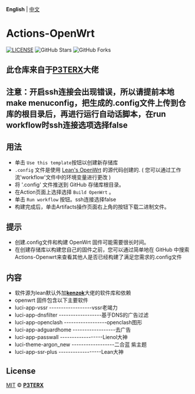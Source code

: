 **English** | [中文](https://p3terx.com/archives/build-openwrt-with-github-actions.html)

# Actions-OpenWrt

[![LICENSE](https://img.shields.io/github/license/mashape/apistatus.svg?style=flat-square&label=LICENSE)](https://github.com/P3TERX/Actions-OpenWrt/blob/master/LICENSE)
![GitHub Stars](https://img.shields.io/github/stars/P3TERX/Actions-OpenWrt.svg?style=flat-square&label=Stars&logo=github)
![GitHub Forks](https://img.shields.io/github/forks/P3TERX/Actions-OpenWrt.svg?style=flat-square&label=Forks&logo=github)

## 此仓库来自于[**P3TERX**](https://p3terx.com)大佬


## 注意：开启ssh连接会出现错误，所以请提前本地make menuconfig，把生成的.config文件上传到仓库的根目录后，再进行运行自动话脚本，在run workflow时ssh连接选项选择false



## 用法

- 单击 `Use this template`按钮以创建新存储库
-  `.config` 文件是使用 [Lean's OpenWrt](https://github.com/coolsnowwolf/lede) 的源代码创建的. ( 您可以通过工作流'workflow'文件中的环境变量进行更改 )
- 将 '.config' 文件推送到 GitHub 存储库根目录。
- 在Action页面上选择选择 `Build OpenWrt` 。
- 单击 `Run workflow` 按钮。ssh连接选择false
- 构建完成后，单击Artifacts操作页面右上角的按钮下载二进制文件。

## 提示

- 创建.config文件和构建 OpenWrt 固件可能需要很长时间。
- 在创建存储库以构建您自己的固件之前，您可以通过简单地在 GitHub 中搜索Actions-Openwrt来查看其他人是否已经构建了满足您需求的.config文件

## 内容

- 软件源为lean默认外加[**kenzok**](https://github.com/kenzok8/openwrt-packages)大佬的软件库和依赖
- openwrt 固件包含以下主要软件
- luci-app-vssr            ------------------vssr老竭力
- luci-app-dnsfilter       ------------------基于DNS的广告过滤
- luci-app-openclash       ------------------openclash图形         
- luci-app-adguardhome     ------------------去广告 
- luci-app-passwall        ------------------Lienol大神 
- luci-theme-argon_new     ------------------二合蓝 紫主题
- luci-app-ssr-plus        ------------------Lean大神 


## License

[MIT](https://github.com/P3TERX/Actions-OpenWrt/blob/main/LICENSE) © [**P3TERX**](https://p3terx.com)
